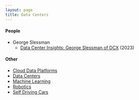 ```yaml
---
layout: page
title: Data Centers
---
```


#### People
* George Slessman
  * [Data Center Insights: George Slessman of DCX](https://www.datacenterfrontier.com/executive-roundtable/article/33002272/data-center-insights-george-slessman-of-dcx) (2023)

#### Other
* [Cloud Data Platforms](/cloud_data_platforms)
* [Data Centers](/data_centers)
* [Machine Learning](/machine_learning)
* [Robotics](/robotics)
* [Self Driving Cars](/self_driving_cars)

